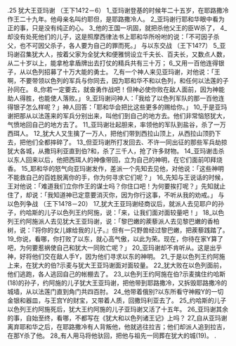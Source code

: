.25 
犹大王亚玛谢 
（王下14?2－6） 
1_亚玛谢登基的时候年二十五岁，在耶路撒冷作王二十九年。他母亲名叫约耶但，是耶路撒冷人。 2_亚玛谢行耶和华眼中看为正的事，只是没有纯正的心。 3_他的王国一巩固，就把杀他父王的臣W杀了， 4_却没有处死他们的儿子，这是照摩西律法书上耶和华所吩咐的说：「不可因子杀父，也不可因父杀子，各人要为自己的罪而死。」 
与以东交战 
（王下14?7） 
5_亚玛谢召集犹大人，按着父家为全犹大和便雅悯设立千夫长、百夫长，又数点人数，从二十岁以上，能拿枪拿盾牌出去打仗的精兵共有三十万； 6_又用一百他连得银子，从以色列招募了十万大能的勇士。 7_有一个神人来见亚玛谢，对他说：「王啊，不要带领以色列的军兵与你同去，因为耶和华不和以色列，和任何以法莲的子孙同在。 8_你若一定要去，就奋勇作战吧！但神必使你败在敌人面前，因为神能助人得胜，也能使人落败。」 9_亚玛谢问神人：「我给了以色列军队的那一百他连得银子怎么样呢？」神人回答：「耶和华会把比这些更多的赐给你。」 10_于是亚玛谢把那从以法莲来的军兵分别出来，叫他们到自己的地方去。他们非常恼怒犹大，气愤地回自己的地方去了。 11_亚玛谢壮起胆来，率领他的军队到盐谷，杀了一万西珥人。 12_犹大人又生擒了一万人，把他们带到西拉山顶上，从西拉山顶扔下去，把他们全都摔碎了。 13_但亚玛谢所打发回去、不许一同出征的那些军兵劫掠犹大各城，从撒玛利亚直到伯?和，杀了三千人，抢了许多财物。 
14_亚玛谢击杀以东人回来以后，他把西珥人的神像带回，立为自己的神明，在它们面前叩拜烧香。 15_耶和华的怒气向亚玛谢发作，差派一个先知去见他，对他说：「这些神明不能救自己的百姓脱离你的手，你为何寻求它们呢？」 16_先知与王说话的时候，王对他说：「难道我们立你作王的谋士吗？你住口吧！为何要挨打呢？」先知就止住了，却说：「我知道神已定意要消灭你，因为你行这事，不听从我的劝戒。」 
与以色列争战 
（王下14?8－20） 
17_犹大王亚玛谢经商议后，就派人去见耶户的孙子，约哈斯的儿子以色列王约阿施，说：「来，让我们面对面较量吧！」 18_以色列王约阿施派人去见犹大王亚玛谢，说：「黎巴嫩的蒺藜派人去见黎巴嫩的香柏树，说：『将你的女儿嫁给我的儿子。』但有一只野兽经过黎巴嫩，把蒺藜践踏了。 19_你说，看哪，你打败了以东，就心高气傲，以此为荣。现在，你待在家Y算了吧，为何要惹祸使自己和犹大一同败亡呢？」 
20_亚玛谢却不肯听从。这是出乎神，好将他们交在敌人手Y，因为他们寻求以东的神明。 21_于是以色列王约阿施上来，在犹大的伯?示麦与犹大王亚玛谢面对面较量。 22_犹大败在以色列面前，他们逃跑，各人逃回自己的帐棚去了。 23_以色列王约阿施在伯?示麦擒住约哈斯(18)的孙子，约阿施的儿子犹大王亚玛谢，把他带到耶路撒冷，又拆毁耶路撒冷的城墙，从以法莲门直到角门共四百肘。 24_他带着俄别?以东所看守神殿Y的一切金银和器皿，与王宫Y的财宝，又带着人质，回撒玛利亚去了。 
25_约哈斯的儿子以色列王约阿施死后，犹大王约阿施的儿子亚玛谢又活了十五年。 26_亚玛谢其余的事，自始至终，看哪，不都写在《犹大和以色列诸王记》上吗？ 27_自从亚玛谢离弃耶和华之后，在耶路撒冷有人背叛他，他就逃往拉吉；他们却派人追到拉吉，在那Y杀了他。 28_有人用马将他驮回，把他与祖先一同葬在犹大的城(19)。 
 .